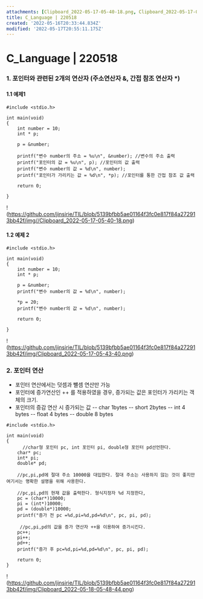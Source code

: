 ```yaml
---
attachments: [Clipboard_2022-05-17-05-40-18.png, Clipboard_2022-05-17-05-43-40.png, Clipboard_2022-05-18-05-48-44.png]
title: C_Language | 220518
created: '2022-05-16T20:33:44.834Z'
modified: '2022-05-17T20:55:11.175Z'
---
```


# C_Language | 220518

### 1. 포인터와 관련된 2개의 연산자 (주소연산자 &, 간접 참조 연산자 *)



#### 1.1 예제1
```
#include <stdio.h>

int main(void)
{
	int number = 10;
	int * p;

	p = &number;

	printf("변수 number의 주소 = %u\n", &number); //변수의 주소 출력
	printf("포인터의 값 = %u\n", p); //포인터의 값 출력
	printf("변수 number의 값 = %d\n", number);
	printf("포인터가 가리키는 값 = %d\n", *p); //포인터를 통한 간접 참조 값 출력

	return 0;

}
```

!(https://github.com/jinsirie/TIL/blob/5139bfbb5ae01164f3fc0e817f84a272913bb42f/img//Clipboard_2022-05-17-05-40-18.png)



#### 1.2 예제 2

```
#include <stdio.h>

int main(void)
{
	int number = 10;
	int * p;

	p = &number;
	printf("변수 number의 값 = %d\n", number);

	*p = 20;
	printf("변수 number의 값 = %d\n", number);

	return 0;

}

```


!(https://github.com/jinsirie/TIL/blob/5139bfbb5ae01164f3fc0e817f84a272913bb42f/img/Clipboard_2022-05-17-05-43-40.png)


### 2. 포인터 연산
- 포인터 연산에서는 덧셈과 뺼셈 연산만 가능
- 포인터에 증가연산인 ++ 를 적용하였을 경우, 증가되는 값은 포인터가 가리키는 객체의 크기.
- 포인터의 증감 연산 시 증가되는 값
-- char 1bytes
-- short 2bytes
-- int 4 bytes
-- float 4 bytes
-- double  8 bytes


```
#include <stdio.h>

int main(void)
{
      //char형 포인터 pc, int 포인터 pi, double형 포인터 pd선언한다.
	char* pc;
	int* pi;
	double* pd;

    //pc,pi,pd에 절대 주소 10000을 대입한다. 절대 주소는 사용하지 않는 것이 좋지만 여기서는 명확한 설명을 위해 사용한다.

    //pc,pi,pd의 현재 값을 출력한다. 형식지정자 %d 지정한다,
	pc = (char*)10000;
	pi = (int*)10000;
	pd = (double*)10000;
	printf("증가 전 pc =%d,pi=%d,pd=%d\n", pc, pi, pd);

     //pc,pi,pd의 값을 증가 연산자 ++을 이용하여 증가시킨다.
	pc++;
	pi++;
	pd++;
	printf("증가 후 pc=%d,pi=%d,pd=%d\n", pc, pi, pd);

	return 0;
}

```


!(https://github.com/jinsirie/TIL/blob/5139bfbb5ae01164f3fc0e817f84a272913bb42f/img/Clipboard_2022-05-18-05-48-44.png)




